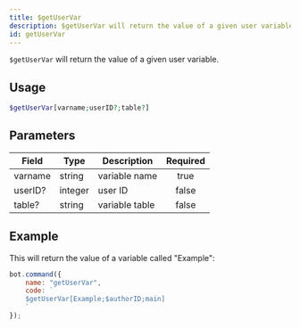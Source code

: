 ```yaml
---
title: $getUserVar
description: $getUserVar will return the value of a given user variable.
id: getUserVar
---
```


`$getUserVar` will return the value of a given user variable.

## Usage

```php
$getUserVar[varname;userID?;table?]
```

## Parameters

| Field   | Type    | Description    | Required |
|---------|---------|----------------|:--------:|
| varname | string  | variable name  |   true   |
| userID? | integer | user ID        |  false   |
| table?  | string  | variable table |  false   |

## Example

This will return the value of a variable called "Example":

```javascript
bot.command({
    name: "getUserVar",
    code: `
    $getUserVar[Example;$authorID;main]
    `
});
```